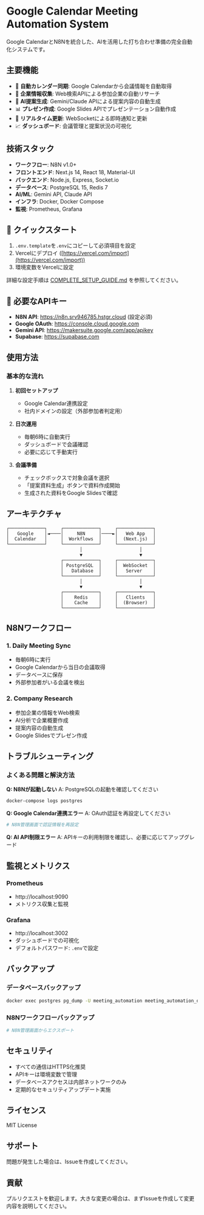 # Google Calendar Meeting Automation System

Google CalendarとN8Nを統合した、AIを活用した打ち合わせ準備の完全自動化システムです。

## 主要機能

- 📅 **自動カレンダー同期**: Google Calendarから会議情報を自動取得
- 🏢 **企業情報収集**: Web検索APIによる参加企業の自動リサーチ
- 🤖 **AI提案生成**: Gemini/Claude APIによる提案内容の自動生成
- 📊 **プレゼン作成**: Google Slides APIでプレゼンテーション自動作成
- 🔄 **リアルタイム更新**: WebSocketによる即時通知と更新
- 📈 **ダッシュボード**: 会議管理と提案状況の可視化

## 技術スタック

- **ワークフロー**: N8N v1.0+
- **フロントエンド**: Next.js 14, React 18, Material-UI
- **バックエンド**: Node.js, Express, Socket.io
- **データベース**: PostgreSQL 15, Redis 7
- **AI/ML**: Gemini API, Claude API
- **インフラ**: Docker, Docker Compose
- **監視**: Prometheus, Grafana

## 🚀 クイックスタート

1. `.env.template`を`.env`にコピーして必須項目を設定
2. Vercelにデプロイ ([https://vercel.com/import](https://vercel.com/import))
3. 環境変数をVercelに設定

詳細な設定手順は [COMPLETE_SETUP_GUIDE.md](COMPLETE_SETUP_GUIDE.md) を参照してください。

## 🔑 必要なAPIキー

- **N8N API**: https://n8n.srv946785.hstgr.cloud (設定必須)
- **Google OAuth**: https://console.cloud.google.com
- **Gemini API**: https://makersuite.google.com/app/apikey
- **Supabase**: https://supabase.com

## 使用方法

### 基本的な流れ

1. **初回セットアップ**
   - Google Calendar連携設定
   - 社内ドメインの設定（外部参加者判定用）

2. **日次運用**
   - 毎朝6時に自動実行
   - ダッシュボードで会議確認
   - 必要に応じて手動実行

3. **会議準備**
   - チェックボックスで対象会議を選択
   - 「提案資料生成」ボタンで資料作成開始
   - 生成された資料をGoogle Slidesで確認

## アーキテクチャ

```
┌─────────────┐     ┌─────────────┐     ┌─────────────┐
│   Google    │◄────│     N8N     │────►│   Web App   │
│  Calendar   │     │  Workflows  │     │  (Next.js)  │
└─────────────┘     └─────────────┘     └─────────────┘
                           │                     │
                           ▼                     ▼
                    ┌─────────────┐     ┌─────────────┐
                    │ PostgreSQL  │     │  WebSocket  │
                    │   Database  │     │   Server    │
                    └─────────────┘     └─────────────┘
                           │                     │
                           ▼                     ▼
                    ┌─────────────┐     ┌─────────────┐
                    │    Redis    │     │   Clients   │
                    │    Cache    │     │  (Browser)  │
                    └─────────────┘     └─────────────┘
```

## N8Nワークフロー

### 1. Daily Meeting Sync
- 毎朝6時に実行
- Google Calendarから当日の会議取得
- データベースに保存
- 外部参加者がいる会議を検出

### 2. Company Research
- 参加企業の情報をWeb検索
- AI分析で企業概要作成
- 提案内容の自動生成
- Google Slidesでプレゼン作成

## トラブルシューティング

### よくある問題と解決方法

**Q: N8Nが起動しない**
A: PostgreSQLの起動を確認してください
```bash
docker-compose logs postgres
```

**Q: Google Calendar連携エラー**
A: OAuth認証を再設定してください
```bash
# N8N管理画面で認証情報を再設定
```

**Q: AI API制限エラー**
A: APIキーの利用制限を確認し、必要に応じてアップグレード

## 監視とメトリクス

### Prometheus
- http://localhost:9090
- メトリクス収集と監視

### Grafana
- http://localhost:3002
- ダッシュボードでの可視化
- デフォルトパスワード: `.env`で設定

## バックアップ

### データベースバックアップ
```bash
docker exec postgres pg_dump -U meeting_automation meeting_automation_db > backup.sql
```

### N8Nワークフローバックアップ
```bash
# N8N管理画面からエクスポート
```

## セキュリティ

- すべての通信はHTTPS化推奨
- APIキーは環境変数で管理
- データベースアクセスは内部ネットワークのみ
- 定期的なセキュリティアップデート実施

## ライセンス

MIT License

## サポート

問題が発生した場合は、Issueを作成してください。

## 貢献

プルリクエストを歓迎します。大きな変更の場合は、まずIssueを作成して変更内容を説明してください。